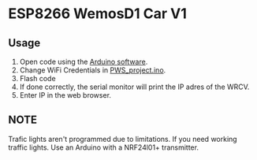 # ESP8266 WemosD1 Car V1

## Usage

1. Open code using the [Arduino software](https://www.arduino.cc/en/software).  
2. Change WiFi Credentials in [PWS_project.ino](https://github.com/Lauwy222/ESP8266-WemosD1-Car/blob/main/PWS_project.ino).  
3. Flash code
4. If done correctly, the serial monitor will print the IP adres of the WRCV.
5. Enter IP in the web browser.

## NOTE
Trafic lights aren't programmed due to limitations. If you need working traffic lights. Use an Arduino with a NRF24l01+ transmitter. 
